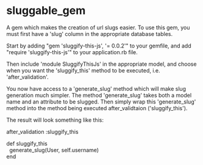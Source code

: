 sluggable_gem
=============

A gem which makes the creation of url slugs easier.  To use this gem, you must first have a 'slug' column in the appropriate database tables.

Start by adding "gem 'sluggify-this-js', '= 0.0.2'" to your gemfile, and add "require 'sluggify-this-js'" to your application.rb file.

Then include 'module SluggifyThisJs' in the appropriate model, and choose when you want the 'sluggify_this' method to be executed, i.e. 'after_validation'.


You now have access to a 'generate_slug' method which will make slug generation much simpler. The method 'generate_slug' takes both a model name and an attribute to be slugged.
Then simply wrap this 'generate_slug' method into the method being executed after_validtaion ('sluggify_this').

The result will look something like this:



after_validation :sluggify_this

def sluggify_this <br/>
&nbsp;&nbsp;generate_slug(User, self.username) <br/>
end

